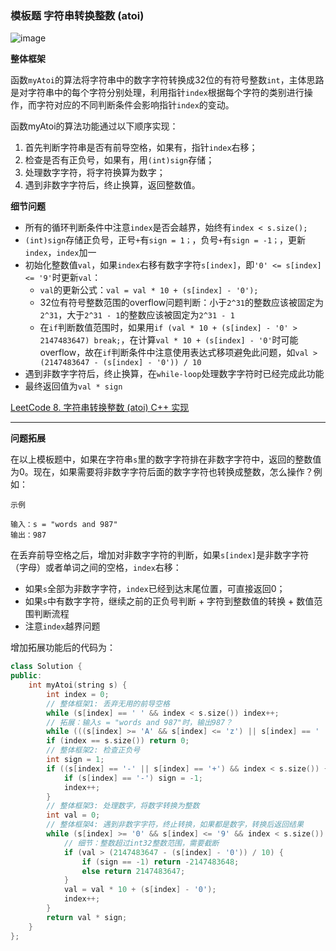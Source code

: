 ### 模板题 字符串转换整数 (atoi)

![image](https://user-images.githubusercontent.com/86143164/128978946-c280c968-fae3-4f1e-b5fe-c3ae66218ccd.png)

**整体框架**
</br>

函数`myAtoi`的算法将字符串中的数字字符转换成32位的有符号整数`int`，主体思路是对字符串中的每个字符分别处理，利用指针`index`根据每个字符的类别进行操作，而字符对应的不同判断条件会影响指针`index`的变动。
</br>

函数myAtoi的算法功能通过以下顺序实现：

1. 首先判断字符串是否有前导空格，如果有，指针`index`右移；
2. 检查是否有正负号，如果有，用`(int)sign`存储；
3. 处理数字字符，将字符换算为数字；
4. 遇到非数字字符后，终止换算，返回整数值。

**细节问题**
- 所有的循环判断条件中注意`index`是否会越界，始终有`index < s.size();`
- `(int)sign`存储正负号，正号`+`有`sign = 1；`，负号`+`有`sign = -1；`，更新`index`，`index`加一
- 初始化整数值`val`，如果`index`右移有数字字符`s[index]`，即`'0' <= s[index] <= '9'`时更新`val`：
  - `val`的更新公式：`val = val * 10 + (s[index] - '0');`
  - 32位有符号整数范围的overflow问题判断：小于`2^31`的整数应该被固定为`2^31`，大于`2^31 - 1`的整数应该被固定为`2^31 - 1`
  - 在`if`判断数值范围时，如果用`if (val * 10 + (s[index] - '0' > 2147483647) break;`，在计算`val * 10 + (s[index] - '0'`时可能overflow，故在`if`判断条件中注意使用表达式移项避免此问题，如`val > (2147483647 - (s[index] - '0')) / 10`
- 遇到非数字字符后，终止换算，在`while-loop`处理数字字符时已经完成此功能
- 最终返回值为`val * sign`


[LeetCode 8. 字符串转换整数 (atoi) C++ 实现](https://github.com/AdaSheng07/Algorithm-start-from-zero-w-YudongLee/blob/main/Week%208/LeetCode%208.%20%E5%AD%97%E7%AC%A6%E4%B8%B2%E8%BD%AC%E6%8D%A2%E6%95%B4%E6%95%B0%20(atoi)%20C%2B%2B.md)

-------

**问题拓展**

在以上模板题中，如果在字符串`s`里的数字字符排在非数字字符中，返回的整数值为0。现在，如果需要将非数字字符后面的数字字符也转换成整数，怎么操作？例如：
```
示例

输入：s = "words and 987"
输出：987
```
在丢弃前导空格之后，增加对非数字字符的判断，如果`s[index]`是非数字字符（字母）或者单词之间的空格，`index`右移：
- 如果`s`全部为非数字字符，`index`已经到达末尾位置，可直接返回0；
- 如果`s`中有数字字符，继续之前的正负号判断 + 字符到整数值的转换 + 数值范围判断流程
- 注意`index`越界问题

增加拓展功能后的代码为：

```C++
class Solution {
public:
    int myAtoi(string s) {
        int index = 0;
        // 整体框架1: 丢弃无用的前导空格
        while (s[index] == ' ' && index < s.size()) index++; 
        // 拓展：输入s = "words and 987"时，输出987？
        while (((s[index] >= 'A' && s[index] <= 'z') || s[index] == ' ' ) && index < s.size()) index++;
        if (index == s.size()) return 0;
        // 整体框架2: 检查正负号
        int sign = 1;
        if ((s[index] == '-' || s[index] == '+') && index < s.size()) {
            if (s[index] == '-') sign = -1;
            index++;
        }
        // 整体框架3: 处理数字，将数字转换为整数
        int val = 0;
        // 整体框架4: 遇到非数字字符，终止转换，如果都是数字，转换后返回结果
        while (s[index] >= '0' && s[index] <= '9' && index < s.size()) {
            // 细节：整数超过int32整数范围，需要截断
            if (val > (2147483647 - (s[index] - '0')) / 10) {
                if (sign == -1) return -2147483648;
                else return 2147483647;
            }
            val = val * 10 + (s[index] - '0');
            index++;
        }
        return val * sign;
    }
};
```




